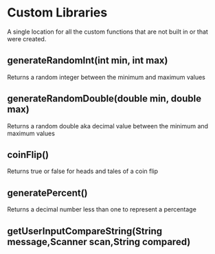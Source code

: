 # Custom Libraries
A single location for all the custom functions that are not built in or that were created.

## generateRandomInt(int min, int max)
Returns a random integer between the minimum and maximum values

## generateRandomDouble(double min, double max)
Returns a random double aka decimal value between the minimum and maximum values

## coinFlip()
Returns true or false for heads and tales of a coin flip

## generatePercent()
Returns a decimal number less than one to represent a percentage

## getUserInputCompareString(String message,Scanner scan,String compared)
